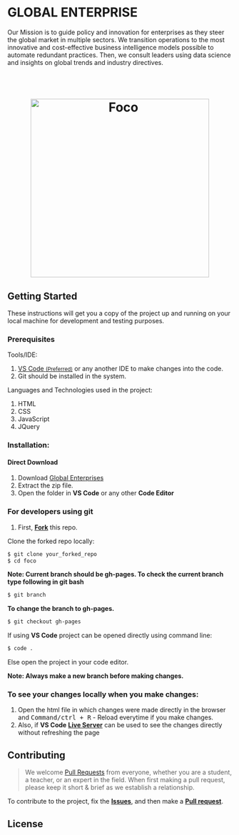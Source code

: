 # GLOBAL ENTERPRISE
Our Mission is to guide policy and innovation for enterprises as they steer the global market in multiple sectors. We transition operations to the most innovative and cost-effective business intelligence models possible to automate redundant practices. Then, we consult leaders using data science and insights on global trends and industry directives.

<h1 align="center">
  <br>
  <img src="https://github.com/TaoFruit/globalenterprise/blob/gh-pages/images/sliderImages/global.svg" alt="Foco" width="400">
</h1>


## Getting Started
These instructions will get you a copy of the project up and running on your local machine for development and testing purposes.

### Prerequisites

Tools/IDE:
1. <a href="https://code.visualstudio.com/download">VS Code <small>(Preferred)</small></a> or any another IDE to make changes into the code.
2. Git should be installed in the system.

Languages and Technologies used in the project:
1. HTML
2. CSS
3. JavaScript
4. JQuery

### Installation:
#### Direct Download
  1. Download <a href="https://github.com/TaoFruit/globalenterprise/archive/gh-pages.zip" target="_blank">Global Enterprises</a>
  2. Extract the zip file.
  3. Open the folder in <b>VS Code</b> or any other <b>Code Editor</b>

  ### For developers using git
  1. First, <a href="https://docs.github.com/en/free-pro-team@latest/github/getting-started-with-github/fork-a-repo"><b>Fork</b></a> this repo.

  Clone the forked repo locally:
  ```sh
  $ git clone your_forked_repo
  $ cd foco
  ```
  **Note: Current branch should be gh-pages. To check the current branch type following in git bash**
  ```sh
  $ git branch
  ```
  <b>To change the branch to gh-pages.</b>

  ```sh
  $ git checkout gh-pages
  ```
  If using <b>VS Code</b> project can be opened directly using command line:
  ```sh
  $ code .
  ```
  Else open the project in your code editor.

  **Note: Always make a new branch before making changes.**


### To see your changes locally when you make changes:
1. Open the html file in which changes were made directly in the browser and <kbd>Command/ctrl + R</kbd> - Reload  everytime if you make changes.
2. Also, if <b>VS Code</b> <b><a href="https://marketplace.visualstudio.com/items?itemName=ritwickdey.LiveServer">Live Server</a></b> can be used to see the changes directly without refreshing the page 


## Contributing
> We welcome <a href="https://help.github.com/en/github/collaborating-with-issues-and-pull-requests/about-pull-requests" target="_blank">Pull Requests</a> from everyone, whether you are a student, a teacher, or an expert in the field. When first making a pull request, please keep it short &amp; brief as we establish a relationship.

To contribute to the project, fix the <a href="https://github.com/TaoFruit/globalenterprise/issues"><b>Issues</b></a>, and then make a <a href="https://github.com/TaoFruit/globalenterprise/compare"><b>Pull request</b></a>.

## License


